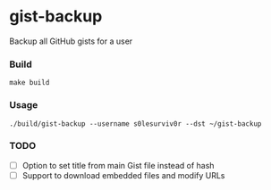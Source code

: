 # gist-backup

Backup all GitHub gists for a user

### Build
`make build`

### Usage
`./build/gist-backup --username s0lesurviv0r --dst ~/gist-backup`

### TODO
- [ ] Option to set title from main Gist file instead of hash
- [ ] Support to download embedded files and modify URLs
